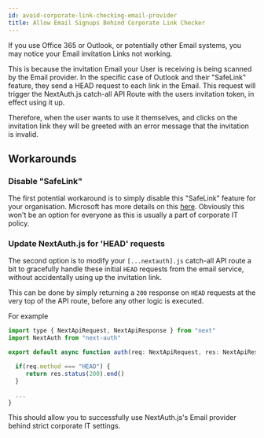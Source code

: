 ```yaml
---
id: avoid-corporate-link-checking-email-provider
title: Allow Email Signups Behind Corporate Link Checker
---
```


If you use Office 365 or Outlook, or potentially other Email systems, you may notice your Email invitation Links not working.

This is because the invitation Email your User is receiving is being scanned by the Email provider. In the specific case of Outlook and their "SafeLink" feature, they send a HEAD request to each link in the Email. This request will trigger the NextAuth.js catch-all API Route with the users invitation token, in effect using it up.

Therefore, when the user wants to use it themselves, and clicks on the invitation link they will be greeted with an error message that the invitation is invalid.

## Workarounds

### Disable "SafeLink"

The first potential workaround is to simply disable this "SafeLink" feature for your organisation. Microsoft has more details on this [here](https://docs.microsoft.com/en-us/microsoft-365/security/office-365-security/safe-links?view=o365-worldwide#do-not-rewrite-the-following-urls-lists-in-safe-links-policies). Obviously this won't be an option for everyone as this is usually a part of corporate IT policy.

### Update NextAuth.js for 'HEAD' requests

The second option is to modify your `[...nextauth].js` catch-all API route a bit to gracefully handle these initial `HEAD` requests from the email service, without accidentally using up the invitation link.

This can be done by simply returning a `200` response on `HEAD` requests at the very top of the API route, before any other logic is executed.

For example

```jsx title="/pages/api/auth/[...nextauth].js"
import type { NextApiRequest, NextApiResponse } from "next"
import NextAuth from "next-auth"

export default async function auth(req: NextApiRequest, res: NextApiResponse) {

  if(req.method === "HEAD") {
     return res.status(200).end()
  }

  ...
}
```

This should allow you to successfully use NextAuth.js's Email provider behind strict corporate IT settings.
